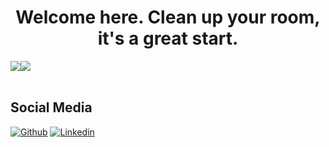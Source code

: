 <!--
**tsudd/tsudd** is a ✨ _special_ ✨ repository because its `README.md` (this file) appears on your GitHub profile.

Here are some ideas to get you started:

- 🔭 I’m currently working on ...
- 🌱 I’m currently learning ...
- 👯 I’m looking to collaborate on ...
- 🤔 I’m looking for help with ...
- 💬 Ask me about ...
- 📫 How to reach me: ...
- 😄 Pronouns: ...
- ⚡ Fun fact: ...
-->

<h1 align="center"> Welcome here. Clean up your room, it's a great start.<br/> </h1> 
<div style="display: flex; flow-direction: row;">
<img  src="https://github-readme-stats.vercel.app/api?username=tsudd&count_private=true&show_icons=true&theme=dark&hide_title=true">
<img src="https://github-readme-stats.vercel.app/api/top-langs/?username=tsudd&layout=compact&hide=jupyter%20notebook,html,css,scss&theme=dark">
</div>
<br />

## Social Media
[![Github](https://img.shields.io/badge/-Github-000?style=flat&logo=Github&logoColor=white)](https://github.com/tsudd)
[![Linkedin](https://img.shields.io/badge/-LinkedIn-blue?style=flat&logo=Linkedin&logoColor=white)](https://www.linkedin.com/in/akhryst/)
